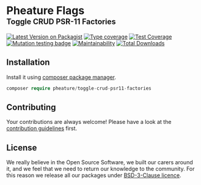 # Pheature Flags <br><sub><sup>Toggle CRUD PSR-11 Factories</sup></sub>

[![Latest Version on Packagist][ico-version]][link-packagist]
[![Type coverage][ico-psalm]][link-psalm]
[![Test Coverage][ico-coverage]][link-coverage]
[![Mutation testing badge][ico-mutant]][link-mutant]
[![Maintainability][ico-maintain]][link-maintain]
[![Total Downloads][ico-downloads]][link-downloads]

## Installation

Install it using [composer package manager](https://getcomposer.org/download/).

```php
composer require pheature/toggle-crud-psr11-factories
```

## Contributing

Your contributions are always welcome! Please have a look at the [contribution guidelines](./CONTRIBUTING.md) first.

## License

We really believe in the Open Source Software, we built our carers around it, and we feel that we need to return our
knowledge to the community. For this reason we release all our packages under [BSD-3-Clause licence](./LICENSE.md). 

[ico-psalm]: https://shepherd.dev/github/pheature-flags/toggle-crud-psr11-factories/coverage.svg
[link-psalm]: https://shepherd.dev/github/pheature-flags/toggle-crud-psr11-factories
[ico-coverage]: https://codecov.io/gh/pheature-flags/toggle-crud-psr11-factories/branch/1.0.x/graph/badge.svg?token=DTQIQUZ106
[link-coverage]: https://codecov.io/gh/pheature-flags/toggle-crud-psr11-factories
[ico-mutant]: https://img.shields.io/endpoint?style=flat&url=https%3A%2F%2Fbadge-api.stryker-mutator.io%2Fgithub.com%2Fpheature-flags%2Ftoggle-crud-psr11-factories%2F1.0.x
[link-mutant]: https://dashboard.stryker-mutator.io/reports/github.com/pheature-flags/toggle-crud-psr11-factories/1.0.x
[ico-maintain]: https://api.codeclimate.com/v1/badges/68661c9a0984b1fad036/maintainability
[link-maintain]: https://codeclimate.com/github/pheature-flags/toggle-crud-psr11-factories/maintainability
[ico-version]: https://img.shields.io/packagist/v/pheature/toggle-crud-psr11-factories.svg?style=flat-square
[link-packagist]: https://packagist.org/packages/pheature/toggle-crud-psr11-factories
[ico-downloads]: https://img.shields.io/packagist/dt/pheature/toggle-crud-psr11-factories.svg?style=flat-square
[link-downloads]: https://packagist.org/packages/pheature/toggle-crud-psr11-factories
